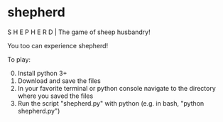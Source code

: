 # shepherd
S H E P H E R D | The game of sheep husbandry!

You too can experience shepherd!

To play:

0. Install python 3+
1. Download and save the files
2. In your favorite terminal or python console navigate to the directory where you saved the files
3. Run the script "shepherd.py" with python (e.g. in bash, "python shepherd.py")
